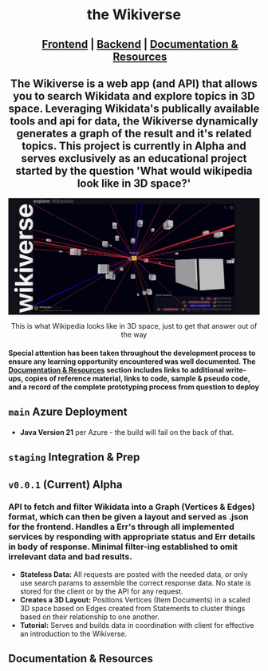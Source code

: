 <h1 align=center>the Wikiverse</h1>
<ul align=center>
  <h2>
    <a href=https://github.com/horaciovelvetine/wikidata-universe-client>Frontend</a> |
    <a href=https://github.com/horaciovelvetine/wikidata-universe-api>Backend</a> |
    <a href=#Documentation-&-Resources>Documentation & Resources </a>
  </h2>
</ul>

<h2 align=center>The Wikiverse is a web app (and API) that allows you to search Wikidata and explore topics in 3D space. Leveraging Wikidata's publically available tools and api for data, the Wikiverse dynamically generates a graph of the result and it's related topics. This project is currently in Alpha and serves exclusively as an educational project started by the question 'What would wikipedia look like in 3D space?'</h2>

<img align=center src=.github/readme_assets/wikipedia_in3D_v0.0.1.png>
<p align=center>This is what Wikipedia looks like in 3D space, just to get that answer out of the way</p>  

<h4>Special attention has been taken throughout the development process to ensure any learning opportunity encountered was well documented. The <a href=#Documentation-&-Resources>Documentation & Resources</a> section includes links to additional write-ups, copies of reference material, links to code, sample & pseudo code, and a record of the complete prototyping process from question to deploy</h4>

## `main` Azure Deployment

<h4></h4>

- **Java Version 21** per Azure - the build will fail on the back of that.

## `staging` Integration & Prep

<h4></h4>

## `v0.0.1` (Current) Alpha

<h3>API to fetch and filter Wikidata into a Graph (Vertices & Edges) format, which can then be given a layout and served as .json for the frontend. Handles a Err's through all implemented services by responding with appropriate status and Err details in body of response. Minimal filter-ing established to omit irrelevant data and bad results.</h3>

- **Stateless Data:** All requests are posted with the needed data, or only use search params to assemble the correct response data. No state is stored for the client or by the API for any request.
- **Creates a 3D Layout:** Positions Vertices (Item Documents) in a scaled 3D space based on Edges created from Statements to cluster things based on their relationship to one another.
- **Tutorial:** Serves and builds data in coordination with client for effective an introduction to the Wikiverse.    
 
## Documentation & Resources


